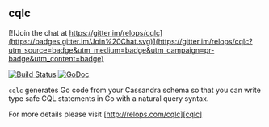 cqlc
----

[![Join the chat at https://gitter.im/relops/cqlc](https://badges.gitter.im/Join%20Chat.svg)](https://gitter.im/relops/cqlc?utm_source=badge&utm_medium=badge&utm_campaign=pr-badge&utm_content=badge)

[![Build Status](https://travis-ci.org/relops/cqlc.png?branch=master)](https://travis-ci.org/relops/cqlc)
[![GoDoc](http://godoc.org/_?status.png)](http://godoc.org/github.com/relops/cqlc/cqlc)

`cqlc` generates Go code from your Cassandra schema so that you can write type safe CQL statements in Go with a natural query syntax.

For more details please visit [http://relops.com/cqlc][cqlc]

[cqlc]: http://relops.com/cqlc
